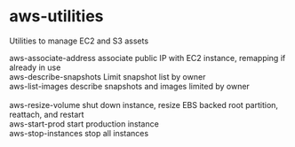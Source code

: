 # aws-utilities
Utilities to manage EC2 and S3 assets

aws-associate-address associate public IP with EC2 instance, remapping if already in use<br />
aws-describe-snapshots	Limit snapshot list by owner<br />
aws-list-images	describe snapshots and images limited by owner<br />	
aws-resize-volume	shut down instance, resize EBS backed root partition, reattach, and restart<br />
aws-start-prod	start production instance	<br />
aws-stop-instances	stop all instances<br />
